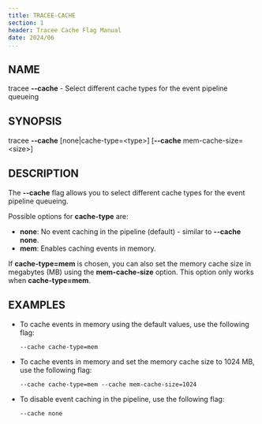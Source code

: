 ```yaml
---
title: TRACEE-CACHE
section: 1
header: Tracee Cache Flag Manual
date: 2024/06
...
```


## NAME

tracee **\-\-cache** - Select different cache types for the event pipeline queueing

## SYNOPSIS

tracee **\-\-cache** [none|cache-type=<type\>] [**\-\-cache** mem-cache-size=<size\>]

## DESCRIPTION

The **\-\-cache** flag allows you to select different cache types for the event pipeline queueing.

Possible options for **cache-type** are:

- **none**: No event caching in the pipeline (default) - similar to **\-\-cache none**.
- **mem**: Enables caching events in memory.

If **cache-type=mem** is chosen, you can also set the memory cache size in megabytes (MB) using the **mem-cache-size** option. This option only works when **cache-type=mem**.

## EXAMPLES

- To cache events in memory using the default values, use the following flag:

  ```console
  --cache cache-type=mem
  ```

- To cache events in memory and set the memory cache size to 1024 MB, use the following flag:

  ```console
  --cache cache-type=mem --cache mem-cache-size=1024
  ```

- To disable event caching in the pipeline, use the following flag:

  ```console
  --cache none
  ```

